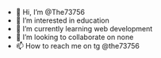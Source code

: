 - 👋 Hi, I’m @The73756
- 👀 I’m interested in education
- 🌱 I’m currently learning web development
- 💞️ I’m looking to collaborate on none
- 📫 How to reach me on tg @the73756

<!---
The73756/The73756 is a ✨ special ✨ repository because its `README.md` (this file) appears on your GitHub profile.
You can click the Preview link to take a look at your changes.
--->
